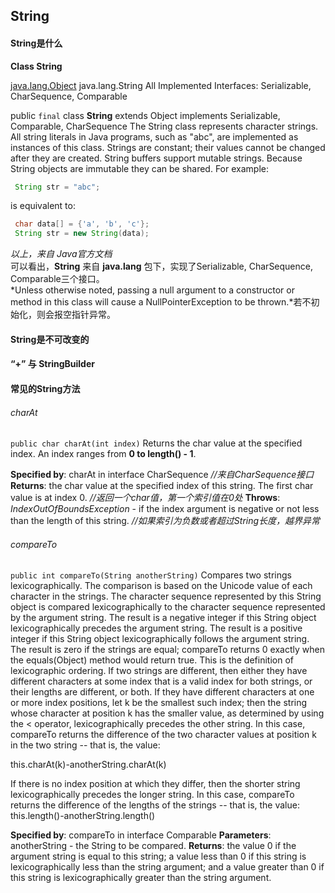 ## String

#### String是什么

**Class String**

[java.lang.Object](file:///D:/office/zeal-portable-0.6.1-windows-x64/docsets/Java_SE8.docset/Contents/Resources/Documents/java/lang/Object.html)
		java.lang.String
All Implemented Interfaces:
Serializable, CharSequence, Comparable<String>

public `final` class **String**
extends Object
implements Serializable, Comparable<String>, CharSequence
The String class represents character strings. All string literals in Java programs, such as "abc", are implemented as instances of this class.
Strings are constant; their values cannot be changed after they are created. String buffers support mutable strings. Because String objects are immutable they can be shared. For example:

```java
 String str = "abc";
```

is equivalent to:

```java
 char data[] = {'a', 'b', 'c'};
 String str = new String(data);
```
*以上，来自 Java官方文档*  
可以看出，**String** 来自 **java.lang** 包下，实现了Serializable, CharSequence, Comparable三个接口。  
*Unless otherwise noted, passing a null argument to a constructor or method in this class will cause a NullPointerException to be thrown.*若不初始化，则会报空指针异常。

#### String是不可改变的

#### “+” 与 StringBuilder

#### 常见的String方法

###### charAt

`public char charAt(int index)`
Returns the char value at the specified index. An index ranges from **0 to length() - 1**. 

**Specified by**:
charAt in interface CharSequence *//来自CharSequence接口*
**Returns**:
the char value at the specified index of this string. The first char value is at index 0. *//返回一个char值，第一个索引值在0处*
**Throws**:
*IndexOutOfBoundsException* - if the index argument is negative or not less than the length of this string. *//如果索引为负数或者超过String长度，越界异常*



###### compareTo

`public int compareTo(String anotherString)`
Compares two strings lexicographically. The comparison is based on the Unicode value of each character in the strings. The character sequence represented by this String object is compared lexicographically to the character sequence represented by the argument string. The result is a negative integer if this String object lexicographically precedes the argument string. The result is a positive integer if this String object lexicographically follows the argument string. The result is zero if the strings are equal; compareTo returns 0 exactly when the equals(Object) method would return true.
This is the definition of lexicographic ordering. If two strings are different, then either they have different characters at some index that is a valid index for both strings, or their lengths are different, or both. If they have different characters at one or more index positions, let k be the smallest such index; then the string whose character at position k has the smaller value, as determined by using the < operator, lexicographically precedes the other string. In this case, compareTo returns the difference of the two character values at position k in the two string -- that is, the value:

 this.charAt(k)-anotherString.charAt(k)

If there is no index position at which they differ, then the shorter string lexicographically precedes the longer string. In this case, compareTo returns the difference of the lengths of the strings -- that is, the value:
 this.length()-anotherString.length()

**Specified by**:
compareTo in interface Comparable<String>
**Parameters**:
anotherString - the String to be compared.
**Returns**:
the value 0 if the argument string is equal to this string; a value less than 0 if this string is lexicographically less than the string argument; and a value greater than 0 if this string is lexicographically greater than the string argument.